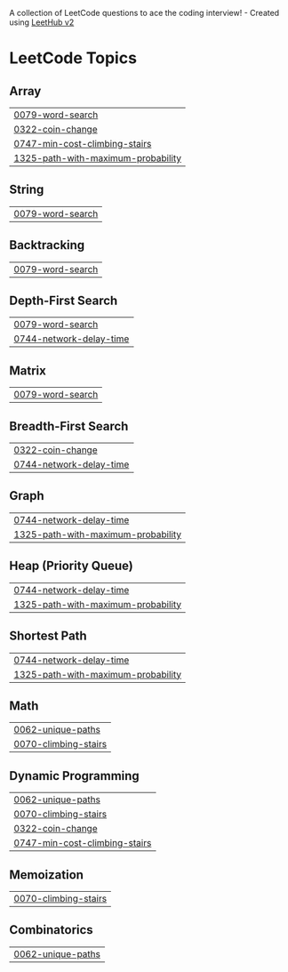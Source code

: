 A collection of LeetCode questions to ace the coding interview! - Created using [LeetHub v2](https://github.com/arunbhardwaj/LeetHub-2.0)
<!---LeetCode Topics Start-->
# LeetCode Topics
## Array
|  |
| ------- |
| [0079-word-search](https://github.com/dongur2/coding-test/tree/master/0079-word-search) |
| [0322-coin-change](https://github.com/dongur2/coding-test/tree/master/0322-coin-change) |
| [0747-min-cost-climbing-stairs](https://github.com/dongur2/coding-test/tree/master/0747-min-cost-climbing-stairs) |
| [1325-path-with-maximum-probability](https://github.com/dongur2/coding-test/tree/master/1325-path-with-maximum-probability) |
## String
|  |
| ------- |
| [0079-word-search](https://github.com/dongur2/coding-test/tree/master/0079-word-search) |
## Backtracking
|  |
| ------- |
| [0079-word-search](https://github.com/dongur2/coding-test/tree/master/0079-word-search) |
## Depth-First Search
|  |
| ------- |
| [0079-word-search](https://github.com/dongur2/coding-test/tree/master/0079-word-search) |
| [0744-network-delay-time](https://github.com/dongur2/coding-test/tree/master/0744-network-delay-time) |
## Matrix
|  |
| ------- |
| [0079-word-search](https://github.com/dongur2/coding-test/tree/master/0079-word-search) |
## Breadth-First Search
|  |
| ------- |
| [0322-coin-change](https://github.com/dongur2/coding-test/tree/master/0322-coin-change) |
| [0744-network-delay-time](https://github.com/dongur2/coding-test/tree/master/0744-network-delay-time) |
## Graph
|  |
| ------- |
| [0744-network-delay-time](https://github.com/dongur2/coding-test/tree/master/0744-network-delay-time) |
| [1325-path-with-maximum-probability](https://github.com/dongur2/coding-test/tree/master/1325-path-with-maximum-probability) |
## Heap (Priority Queue)
|  |
| ------- |
| [0744-network-delay-time](https://github.com/dongur2/coding-test/tree/master/0744-network-delay-time) |
| [1325-path-with-maximum-probability](https://github.com/dongur2/coding-test/tree/master/1325-path-with-maximum-probability) |
## Shortest Path
|  |
| ------- |
| [0744-network-delay-time](https://github.com/dongur2/coding-test/tree/master/0744-network-delay-time) |
| [1325-path-with-maximum-probability](https://github.com/dongur2/coding-test/tree/master/1325-path-with-maximum-probability) |
## Math
|  |
| ------- |
| [0062-unique-paths](https://github.com/dongur2/coding-test/tree/master/0062-unique-paths) |
| [0070-climbing-stairs](https://github.com/dongur2/coding-test/tree/master/0070-climbing-stairs) |
## Dynamic Programming
|  |
| ------- |
| [0062-unique-paths](https://github.com/dongur2/coding-test/tree/master/0062-unique-paths) |
| [0070-climbing-stairs](https://github.com/dongur2/coding-test/tree/master/0070-climbing-stairs) |
| [0322-coin-change](https://github.com/dongur2/coding-test/tree/master/0322-coin-change) |
| [0747-min-cost-climbing-stairs](https://github.com/dongur2/coding-test/tree/master/0747-min-cost-climbing-stairs) |
## Memoization
|  |
| ------- |
| [0070-climbing-stairs](https://github.com/dongur2/coding-test/tree/master/0070-climbing-stairs) |
## Combinatorics
|  |
| ------- |
| [0062-unique-paths](https://github.com/dongur2/coding-test/tree/master/0062-unique-paths) |
<!---LeetCode Topics End-->